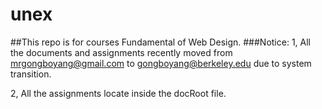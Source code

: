 # unex
##This repo is for courses Fundamental of Web Design.
###Notice:
1, All the documents and assignments recently moved from mrgongboyang@gmail.com to gongboyang@berkeley.edu due to system transition. 

2, All the assignments locate inside the docRoot file.

